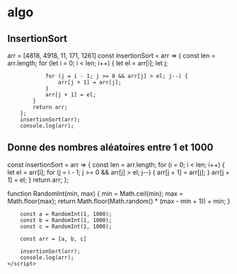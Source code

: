 # algo

## InsertionSort

 arr = [4818, 4918, 11, 171, 1261]
        const insertionSort = arr => {
            const len = arr.length;
            for (let i = 0; i < len; i++) {
                let el = arr[i];
                let j;

                for (j = i - 1; j >= 0 && arr[j] > el; j--) {
                    arr[j + 1] = arr[j];
                }
                arr[j + 1] = el;
            }
            return arr;
        };
        insertionSort(arr);
        console.log(arr);

## Donne des nombres aléatoires entre 1 et 1000

const insertionSort = arr => {
            const len = arr.length;
            for (i = 0; i < len; i++) {
                let el = arr[i];
                for (j = i - 1; j >= 0 && arr[j] > el; j--) {
                    arr[j + 1] = arr[j];
                }
                arr[j + 1] = el;
            }
            return arr;
        };

function RandomInt(min, max) {
            min = Math.ceil(min);
            max = Math.floor(max);
            return Math.floor(Math.random() * (max - min + 1)) + min;
        }

        const a = RandomInt(1, 1000);
        const b = RandomInt(1, 1000);
        const c = RandomInt(1, 1000);

        const arr = [a, b, c]

        insertionSort(arr);
        console.log(arr);
    </script>